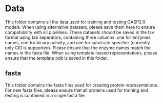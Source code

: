 # Data
This folder contains all the data used for training and testing GASP2.0 models.
When using alternative datasets, please save them here to ensure compatability with all pipelines. These datasets should be saved in the tsv format using tab seperators, containing three columns: one for enzymes names, one for binary activity, and one for substrate specifier (currently only CID is supported). Please ensure that the enzyme names match the names in the fasta file.
When using template-based representations, please ensure that the template pdb is saved in this folder.
## fasta
This folder contains the fasta files used for creating protein representations. For new fasta files, please ensure that all proteins used for training and testing is contained in a single fasta file.